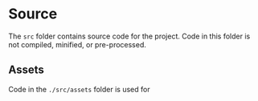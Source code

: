 # Source

The `src` folder contains source code for the project. Code in this folder is not compiled, minified, or pre-processed.


## Assets

Code in the `./src/assets` folder is used for